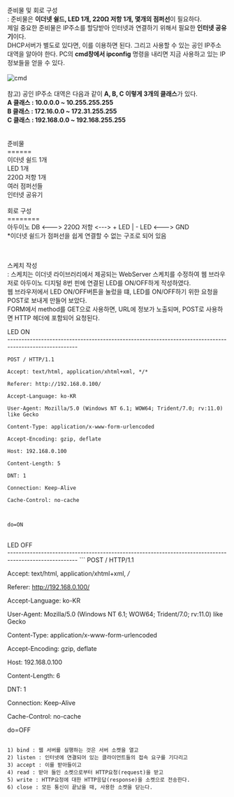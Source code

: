 준비물 및 회로 구성<br>
: 준비물은 <b>이더넷 쉴드, LED 1개, 220Ω 저항 1개, 몇개의 점퍼선</b>이 필요하다.<br>
제일 중요한 준비물은 IP주소를 할당받아 인터넷과 연결하기 위해서 필요한 <b>인터넷 공유기</b>이다.<br> 
DHCP서버가 별도로 있다면, 이를 이용하면 된다. 그리고 사용할 수 있는 공인 IP주소 대역을 알아야 한다. PC의 <b>cmd창에서 ipconfig</b> 명령을 내리면 지금 사용하고 있는 IP정보들을 얻을 수 있다.<br><br>
![cmd](https://user-images.githubusercontent.com/59801728/75208543-60a4bb00-57bf-11ea-8815-7d75bd591c25.PNG)<br><br>
참고) 공인 IP주소 대역은 다음과 같이 <b>A, B, C 이렇게 3개의 클래스</b>가 있다.<br>
<b>A 클래스 : 10.0.0.0 ~ 10.255.255.255</b><br>
<b>B 클래스 : 172.16.0.0 ~ 172.31.255.255</b><br>
<b>C 클래스 : 192.168.0.0 ~ 192.168.255.255</b><br><br><br>
준비물<br>
======<br>
이더넷 쉴드 1개<br>
LED 1개<br>
220Ω 저항 1개<br>
여러 점퍼선들<br>
인터넷 공유기<br><br>
회로 구성<br>
========<br>
아두이노 DB <---> 220Ω​ 저항 <---> + LED | - LED <---> GND<br>
*이더넷 쉴드가 점퍼선을 쉽게 연결할 수 없는 구조로 되어 있음<br><br><br>


스케치 작성<br>
: 스케치는 이더넷 라이브러리에서 제공되는 WebServer 스케치를 수정하여 웹 브라우저로 아두이노 디지털 8번 핀에 연결된 LED를 
ON/OFF하게 작성하였다.<br>
 웹 브라우저에서 LED ON/OFF버튼을 눌렀을 떄, LED를 ON/OFF하기 위한 요청을 POST로 보내게 만들어 보았다.<br>
 FORM에서 method를 GET으로 사용하면, URL에 정보가 노출되며, POST로 사용하면 HTTP 헤더에 포함되어 요청된다.


LED ON<br>
-------------------------------------------------------------------------------------------------------<br>
 ```
 POST / HTTP/1.1

Accept: text/html, application/xhtml+xml, */*

Referer: http://192.168.0.100/

Accept-Language: ko-KR

User-Agent: Mozilla/5.0 (Windows NT 6.1; WOW64; Trident/7.0; rv:11.0) like Gecko

Content-Type: application/x-www-form-urlencoded

Accept-Encoding: gzip, deflate

Host: 192.168.0.100

Content-Length: 5
 
DNT: 1

Connection: Keep-Alive 

Cache-Control: no-cache

 

do=ON
```
<br>
LED OFF<br>
-------------------------------------------------------------------------------------------------------
```
POST / HTTP/1.1

Accept: text/html, application/xhtml+xml, */*

Referer: http://192.168.0.100/

Accept-Language: ko-KR

User-Agent: Mozilla/5.0 (Windows NT 6.1; WOW64; Trident/7.0; rv:11.0) like Gecko

Content-Type: application/x-www-form-urlencoded

Accept-Encoding: gzip, deflate

Host: 192.168.0.100

Content-Length: 6

DNT: 1

Connection: Keep-Alive

Cache-Control: no-cache



do=OFF
```

1) bind : 웹 서버를 실행하는 것은 서버 소켓을 열고
2) listen : 인터넷에 연결되어 있는 클라이언트들의 접속 요구를 기다리고 
3) accept : 이를 받아들이고
4) read : 받아 들인 소켓으로부터 HTTP요청(request)을 받고
5) write : HTTP요청에 대한 HTTP응답(response)을 소켓으로 전송한다.
6) close : 모든 통신이 끝났을 때, 사용한 소켓을 닫는다.